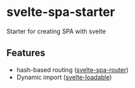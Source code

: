 # svelte-spa-starter
Starter for creating SPA with svelte

## Features
- hash-based routing ([svelte-spa-router](https://github.com/ItalyPaleAle/svelte-spa-router))
- Dynamic import ([svelte-loadable](https://github.com/kaisermann/svelte-loadable))